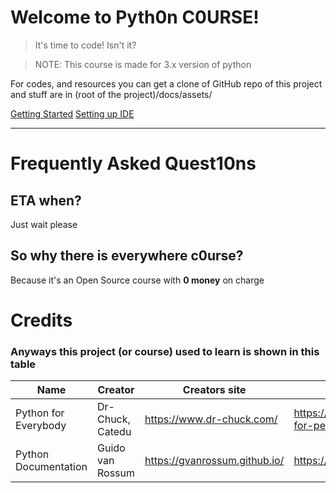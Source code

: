 # Welcome to Pyth0n C0URSE!

> It's time to code! Isn't it?

> NOTE:
> This course is made for 3.x version of python

For codes, and resources you can get a clone of GitHub repo of this project and stuff are in (root of the project)/docs/assets/

[Getting Started](Setup/Getting%20Started.md)
[Setting up IDE](Setup/Setting%20up%20IDE.md)

---

# Frequently Asked Quest10ns
## ETA when?
Just wait please
## So why there is everywhere c0urse?
Because it's an Open Source course with **0 money** on charge
# Credits
### Anyways this project (or course) used to learn is shown in this table
| Name 	| Creator 	| Creators site 	| Site 	|
|---	|---	|---	|---	|
| Python for Everybody 	| Dr-Chuck, Catedu 	| https://www.dr-chuck.com/ 	| https://catedu.github.io/python-for-person-in-everybody/ 	|
| Python Documentation 	| Guido van Rossum 	| https://gvanrossum.github.io/ 	| https://docs.python.org/ 	|
